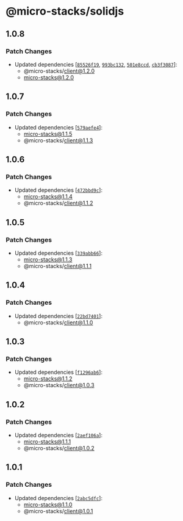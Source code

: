 # @micro-stacks/solidjs

## 1.0.8

### Patch Changes

- Updated dependencies [[`85526f19`](https://github.com/fungible-systems/micro-stacks/commit/85526f194de3c1ca88e0f1157e3157c27b713d64), [`993bc132`](https://github.com/fungible-systems/micro-stacks/commit/993bc13204860aaea23af7681c32d7d99dd8ba86), [`501e8ccd`](https://github.com/fungible-systems/micro-stacks/commit/501e8ccd6eacb6291b2a599d1fa1e2178723a718), [`cb3f3087`](https://github.com/fungible-systems/micro-stacks/commit/cb3f3087260fa3d913a06043eed7042c82870e95)]:
  - @micro-stacks/client@1.2.0
  - micro-stacks@1.2.0

## 1.0.7

### Patch Changes

- Updated dependencies [[`579aefe4`](https://github.com/fungible-systems/micro-stacks/commit/579aefe4d82c9e26b8d58e76c2d2948e36af58a6)]:
  - micro-stacks@1.1.5
  - @micro-stacks/client@1.1.3

## 1.0.6

### Patch Changes

- Updated dependencies [[`472bbd9c`](https://github.com/fungible-systems/micro-stacks/commit/472bbd9cb750c2adeadd3763725c346eaa435992)]:
  - micro-stacks@1.1.4
  - @micro-stacks/client@1.1.2

## 1.0.5

### Patch Changes

- Updated dependencies [[`339abb66`](https://github.com/fungible-systems/micro-stacks/commit/339abb6647e14ea6b004c458d0a7687709292d9d)]:
  - micro-stacks@1.1.3
  - @micro-stacks/client@1.1.1

## 1.0.4

### Patch Changes

- Updated dependencies [[`22bd7401`](https://github.com/fungible-systems/micro-stacks/commit/22bd7401c3a2d038036b1f43782e202aa140708d)]:
  - @micro-stacks/client@1.1.0

## 1.0.3

### Patch Changes

- Updated dependencies [[`f1296ab6`](https://github.com/fungible-systems/micro-stacks/commit/f1296ab6166f2bc6c35454520047163d28f6425b)]:
  - micro-stacks@1.1.2
  - @micro-stacks/client@1.0.3

## 1.0.2

### Patch Changes

- Updated dependencies [[`2aef106a`](https://github.com/fungible-systems/micro-stacks/commit/2aef106a80a4476ccb4997f0199690a72732eeb1)]:
  - micro-stacks@1.1.1
  - @micro-stacks/client@1.0.2

## 1.0.1

### Patch Changes

- Updated dependencies [[`2abc5dfc`](https://github.com/fungible-systems/micro-stacks/commit/2abc5dfc6a825e22cbacd9d27cac3eace8363456)]:
  - micro-stacks@1.1.0
  - @micro-stacks/client@1.0.1
